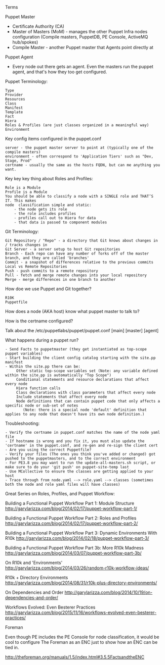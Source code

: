 


Terms

Puppet Master
   - Certificate Authority (CA)
   - Master of Masters (MoM) - manages the other Puppet Infra nodes configuration (Compile masters, PuppetDB, PE Console, ActiveMQ hub/spokes)
   - Compile Master - another Puppet master that Agents point directly at

Puppet Agent
   - Every node out there gets an agent.  Even the masters run the puppet agent, and that's how they too get configured.


Puppet Terminology:

    Type
    Provider
    Resources
    Class
    Manifest
    Template
    Fact
    Hiera
    Roles & Profiles (are just classes organized in a meaningful way)
    Environment

Key config items configured in the puppet.conf

    server - the puppet master server to point at (typically one of the compile masters)
    environment - often correspond to 'Application Tiers' such as "Dev, Stage, Prod"
    certname - usually the same as the hosts FQDN, but can me anything you want.

Key key key thing about Roles and Profiles:

    Role is a Module
    Profile is a Module
    You should be able to classify a node with a SINGLE role and THAT’S IT. This makes
    node  classification simple and static:
        - the node gets its role
        - the role includes profiles
        - profiles call out to Hiera for data
        - that data is passed to component modules


Git Terminology:

    Git Repository / "Repo" - a directory that Git knows about changes in / tracks changes in
    Git Server - a server setup to host Git repositories
    Branch - Each repo can have any number of forks off of the master branch, and they are called 'branches'
    Commit - a snapshot of differences relative to the previous commits
    Local vs Remote Repositories
    Push - push commits to a remote repository
    Pull - fetch and merge remote changes into your local repository
    Merge - merge differences in one branch to another

How doe we use Puppet and Git together?

    R10K
    Puppetfile

How does a node (AKA host) know what puppet master to talk to?

How is the certname configured?

Talk about the /etc/puppetlabs/puppet/puppet.conf
   [main]
   [master]
   [agent]


What happens during a puppet run?

    - Send Facts to puppetmaster (they get instantiated as top-scope puppet variables)
    - Start building the client config catalog starting with the site.pp manifest
    - Within the site.pp there can be:
         Other static top-scope variables set (Note: any variable defined within the site.pp is automatically "Top Scope")
         Conditional statements and resource declarations that affect every node
         Hiera function calls
         Class declarations with class parameters that affect every node
         Include statements that affect every node
         Node definitions that can contain puppet code that only affects a specific node or sub-set of notes
            (Note: there is a special node 'default' definition that applies to any node that doesn't have its own node definition.)



Troubleshooting:

    - Verify the certname in puppet.conf matches the name of the node yaml file
    - If hostname is wrong and you fix it, you must also update the 'certname' in the puppet.conf, and re-gen and re-sign the client cert
    - Are you using the correct Puppetfile?
    - Verify your files (The ones you think you've added or changed) got pushed to the puppetmasters, and to the correct environment
    - For PE3.8 you may want to run the update-all-masters.sh script, or make sure to do your 'git push' on puppet-site-temp last
    - Use MCollective to ensure the classes are getting applied to your host
    - Trace through from node.yaml --> role.yaml --> classes (sometimes both the node and role yaml files will have classes)


Great Series on Roles, Profiles, and Puppet Workflow:

Building a Functional Puppet Workflow Part 1: Module Structure
http://garylarizza.com/blog/2014/02/17/puppet-workflow-part-1/

Building a Functional Puppet Workflow Part 2: Roles and Profiles
http://garylarizza.com/blog/2014/02/17/puppet-workflow-part-2/

Building a Functional Puppet Workflow Part 3: Dynamic Environments With R10k
http://garylarizza.com/blog/2014/02/18/puppet-workflow-part-3/

Building a Functional Puppet Workflow Part 3b: More R10k Madness
http://garylarizza.com/blog/2014/03/07/puppet-workflow-part-3b/

On R10k and 'Environments'
http://garylarizza.com/blog/2014/03/26/random-r10k-workflow-ideas/

R10k + Directory Environments
http://garylarizza.com/blog/2014/08/31/r10k-plus-directory-environments/

On Dependencies and Order
http://garylarizza.com/blog/2014/10/19/on-dependencies-and-order/

Workflows Evolved: Even Besterer Practices
http://garylarizza.com/blog/2015/11/16/workflows-evolved-even-besterer-practices/



Foreman

Even though PE includes the PE Console for node classification, it would be cool to configure The Foreman as an ENC just to show how an ENC can be tied in.

http://theforeman.org/manuals/1.5/index.html#3.5.5FactsandtheENC


